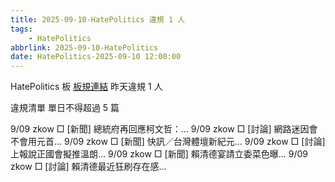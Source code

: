 ```yaml
---
title: 2025-09-10-HatePolitics 違規 1 人
tags:
    - HatePolitics
abbrlink: 2025-09-10-HatePolitics
date: HatePolitics-2025-09-10 12:00:00
---
```

HatePolitics 板 [板規連結](https://www.ptt.cc/bbs/HatePolitics/M.1617115262.A.D60.html)
昨天違規 1 人
<!-- more -->

違規清單
單日不得超過 5 篇

9/09 zkow □ [新聞] 總統府再回應柯文哲：…
9/09 zkow □ [討論] 網路迷因會不會用元首…
9/09 zkow □ [新聞] 快訊／台灣體壇新紀元…
9/09 zkow □ [討論] 上報說正國會擬推溫朗…
9/09 zkow □ [新聞] 賴清德宴請立委菜色曝…
9/09 zkow □ [討論] 賴清德最近狂刷存在感…